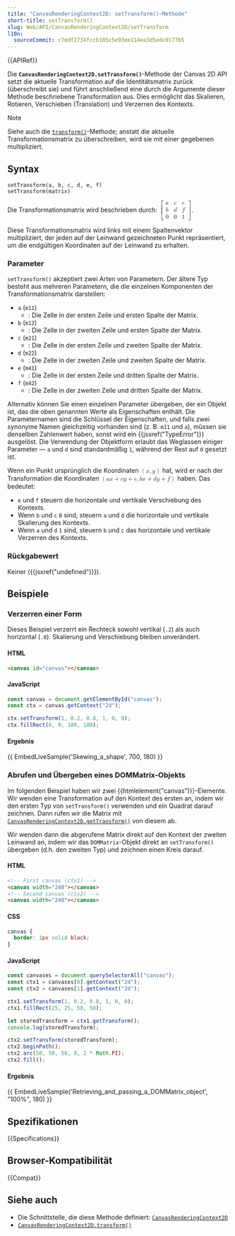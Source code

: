 ```yaml
---
title: "CanvasRenderingContext2D: setTransform()-Methode"
short-title: setTransform()
slug: Web/API/CanvasRenderingContext2D/setTransform
l10n:
  sourceCommit: c7edf2734fccb185c5e93ee114ea3d5edc0177b5
---
```


{{APIRef}}

Die **`CanvasRenderingContext2D.setTransform()`**-Methode der Canvas 2D API setzt die aktuelle Transformation auf die Identitätsmatrix zurück (überschreibt sie) und führt anschließend eine durch die Argumente dieser Methode beschriebene Transformation aus. Dies ermöglicht das Skalieren, Rotieren, Verschieben (Translation) und Verzerren des Kontexts.

> [!NOTE]
> Siehe auch die [`transform()`](/de/docs/Web/API/CanvasRenderingContext2D/transform)-Methode; anstatt die aktuelle Transformationsmatrix zu überschreiben, wird sie mit einer gegebenen multipliziert.

## Syntax

```js-nolint
setTransform(a, b, c, d, e, f)
setTransform(matrix)
```

Die Transformationsmatrix wird beschrieben durch: <math><semantics><mrow><mo>[</mo><mtable columnalign="center center center" rowspacing="0.5ex"><mtr><mtd><mi>a</mi></mtd><mtd><mi>c</mi></mtd><mtd><mi>e</mi></mtd></mtr><mtr><mtd><mi>b</mi></mtd><mtd><mi>d</mi></mtd><mtd><mi>f</mi></mtd></mtr><mtr><mtd><mn>0</mn></mtd><mtd><mn>0</mn></mtd><mtd><mn>1</mn></mtd></mtr></mtable><mo>]</mo></mrow><annotation encoding="TeX">\left[ \begin{array}{ccc} a & c & e \\ b & d & f \\ 0 & 0 & 1 \end{array} \right]</annotation></semantics></math>.

Diese Transformationsmatrix wird links mit einem Spaltenvektor multipliziert, der jeden auf der Leinwand gezeichneten Punkt repräsentiert, um die endgültigen Koordinaten auf der Leinwand zu erhalten.

### Parameter

`setTransform()` akzeptiert zwei Arten von Parametern. Der ältere Typ besteht aus mehreren Parametern, die die einzelnen Komponenten der Transformationsmatrix darstellen:

- `a` (`m11`)
  - : Die Zelle in der ersten Zeile und ersten Spalte der Matrix.
- `b` (`m12`)
  - : Die Zelle in der zweiten Zeile und ersten Spalte der Matrix.
- `c` (`m21`)
  - : Die Zelle in der ersten Zeile und zweiten Spalte der Matrix.
- `d` (`m22`)
  - : Die Zelle in der zweiten Zeile und zweiten Spalte der Matrix.
- `e` (`m41`)
  - : Die Zelle in der ersten Zeile und dritten Spalte der Matrix.
- `f` (`m42`)
  - : Die Zelle in der zweiten Zeile und dritten Spalte der Matrix.

Alternativ können Sie einen einzelnen Parameter übergeben, der ein Objekt ist, das die oben genannten Werte als Eigenschaften enthält. Die Parameternamen sind die Schlüssel der Eigenschaften, und falls zwei synonyme Namen gleichzeitig vorhanden sind (z. B. `m11` und `a`), müssen sie denselben Zahlenwert haben, sonst wird ein {{jsxref("TypeError")}} ausgelöst. Die Verwendung der Objektform erlaubt das Weglassen einiger Parameter — `a` und `d` sind standardmäßig `1`, während der Rest auf `0` gesetzt ist.

Wenn ein Punkt ursprünglich die Koordinaten <math><semantics><mrow><mo>(</mo><mi>x</mi><mo>,</mo><mi>y</mi><mo>)</mo></mrow><annotation encoding="TeX">(x, y)</annotation></semantics></math> hat, wird er nach der Transformation die Koordinaten <math><semantics><mrow><mo>(</mo><mi>a</mi><mi>x</mi><mo>+</mo><mi>c</mi><mi>y</mi><mo>+</mo><mi>e</mi><mo>,</mo><mi>b</mi><mi>x</mi><mo>+</mo><mi>d</mi><mi>y</mi><mo>+</mo><mi>f</mi><mo>)</mo></mrow><annotation encoding="TeX">(ax + cy + e, bx + dy + f)</annotation></semantics></math> haben. Das bedeutet:

- `e` und `f` steuern die horizontale und vertikale Verschiebung des Kontexts.
- Wenn `b` und `c` `0` sind, steuern `a` und `d` die horizontale und vertikale Skalierung des Kontexts.
- Wenn `a` und `d` `1` sind, steuern `b` und `c` das horizontale und vertikale Verzerren des Kontexts.

### Rückgabewert

Keiner ({{jsxref("undefined")}}).

## Beispiele

### Verzerren einer Form

Dieses Beispiel verzerrt ein Rechteck sowohl vertikal (`.2`) als auch horizontal (`.8`). Skalierung und Verschiebung bleiben unverändert.

#### HTML

```html
<canvas id="canvas"></canvas>
```

#### JavaScript

```js
const canvas = document.getElementById("canvas");
const ctx = canvas.getContext("2d");

ctx.setTransform(1, 0.2, 0.8, 1, 0, 0);
ctx.fillRect(0, 0, 100, 100);
```

#### Ergebnis

{{ EmbedLiveSample('Skewing_a_shape', 700, 180) }}

### Abrufen und Übergeben eines DOMMatrix-Objekts

Im folgenden Beispiel haben wir zwei {{htmlelement("canvas")}}-Elemente. Wir wenden eine Transformation auf den Kontext des ersten an, indem wir den ersten Typ von `setTransform()` verwenden und ein Quadrat darauf zeichnen. Dann rufen wir die Matrix mit [`CanvasRenderingContext2D.getTransform()`](/de/docs/Web/API/CanvasRenderingContext2D/getTransform) von diesem ab.

Wir wenden dann die abgerufene Matrix direkt auf den Kontext der zweiten Leinwand an, indem wir das `DOMMatrix`-Objekt direkt an `setTransform()` übergeben (d.h. den zweiten Typ) und zeichnen einen Kreis darauf.

#### HTML

```html
<!-- First canvas (ctx1) -->
<canvas width="240"></canvas>
<!-- Second canvas (ctx2) -->
<canvas width="240"></canvas>
```

#### CSS

```css
canvas {
  border: 1px solid black;
}
```

#### JavaScript

```js
const canvases = document.querySelectorAll("canvas");
const ctx1 = canvases[0].getContext("2d");
const ctx2 = canvases[1].getContext("2d");

ctx1.setTransform(1, 0.2, 0.8, 1, 0, 0);
ctx1.fillRect(25, 25, 50, 50);

let storedTransform = ctx1.getTransform();
console.log(storedTransform);

ctx2.setTransform(storedTransform);
ctx2.beginPath();
ctx2.arc(50, 50, 50, 0, 2 * Math.PI);
ctx2.fill();
```

#### Ergebnis

{{ EmbedLiveSample('Retrieving_and_passing_a_DOMMatrix_object', "100%", 180) }}

## Spezifikationen

{{Specifications}}

## Browser-Kompatibilität

{{Compat}}

## Siehe auch

- Die Schnittstelle, die diese Methode definiert: [`CanvasRenderingContext2D`](/de/docs/Web/API/CanvasRenderingContext2D)
- [`CanvasRenderingContext2D.transform()`](/de/docs/Web/API/CanvasRenderingContext2D/transform)
